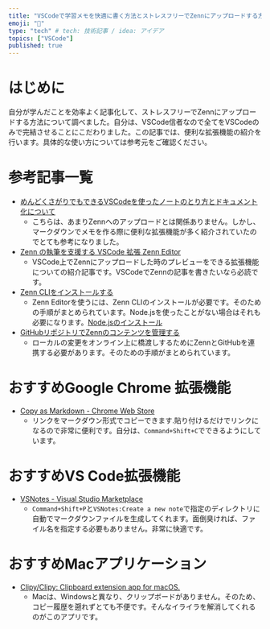 ```yaml
---
title: "VSCodeで学習メモを快適に書く方法とストレスフリーでZennにアップロードする方法"
emoji: "💭"
type: "tech" # tech: 技術記事 / idea: アイデア
topics: ["VSCode"]
published: true
---
```

# はじめに
自分が学んだことを効率よく記事化して、ストレスフリーでZennにアップロードする方法について調べました。自分は、VSCode信者なので全てをVSCodeのみで完結させることにこだわりました。この記事では、便利な拡張機能の紹介を行います。具体的な使い方については参考元をご確認ください。
# 参考記事一覧
- [めんどくさがりでもできるVSCodeを使ったノートのとり方とドキュメント化について](https://zenn.dev/optimisuke/articles/9e60519d9a506699d701)
  - こちらは、あまりZennへのアップロードとは関係ありません。しかし、マークダウンでメモを作る際に便利な拡張機能が多く紹介されていたのでとても参考になりました。
- [Zenn の執筆を支援する VSCode 拡張 Zenn Editor](https://zenn.dev/negokaz/articles/aa4e12b76d516597a00e)
  - VSCode上でZennにアップロードした時のプレビューをできる拡張機能についての紹介記事です。VSCodeでZennの記事を書きたいなら必読です。
- [Zenn CLIをインストールする](https://zenn.dev/zenn/articles/install-zenn-cli)
  - Zenn Editorを使うには、Zenn CLIのインストールが必要です。そのための手順がまとめられています。Node.jsを使ったことがない場合はそれも必要になります。[Node.jsのインストール](https://nodejs.org/ja/)
- [GitHubリポジトリでZennのコンテンツを管理する](https://zenn.dev/zenn/articles/connect-to-github)
  - ローカルの変更をオンライン上に橋渡しするためにZennとGitHubを連携する必要があります。そのための手順がまとめられています。
# おすすめGoogle Chrome 拡張機能
- [Copy as Markdown - Chrome Web Store](https://chrome.google.com/webstore/detail/copy-as-markdown/fkeaekngjflipcockcnpobkpbbfbhmdn)
  - リンクをマークダウン形式でコピーできます.貼り付けるだけでリンクになるので非常に便利です。自分は、`Command+Shift+C`でできるようにしています。

# おすすめVS Code拡張機能
- [VSNotes - Visual Studio Marketplace](https://marketplace.visualstudio.com/items?itemName=patricklee.vsnotes)
  - `Command+Shift+P`と`VSNotes:Create a new note`で指定のディレクトリに自動でマークダウンファイルを生成してくれます。面倒臭ければ、ファイル名を指定する必要もありません。非常に快適です。



# おすすめMacアプリケーション
- [Clipy/Clipy: Clipboard extension app for macOS.](https://github.com/Clipy/Clipy)
  - Macは、Windowsと異なり、クリップボードがありません。そのため、コピー履歴を遡れずとても不便です。そんなイライラを解消してくれるのがこのアプリです。

